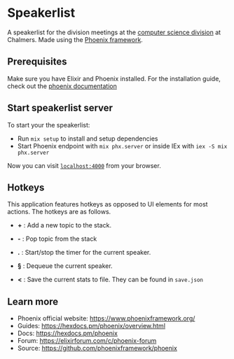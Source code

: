 # Speakerlist

A speakerlist for the division meetings at the [computer science division](https://www.dtek.se) at Chalmers. Made using the [Phoenix framework](https://www.phoenixframework.org/).

## Prerequisites

Make sure you have Elixir and Phoenix installed. For the installation guide, check out the [phoenix documentation](https://hexdocs.pm/phoenix/installation.html)

## Start speakerlist server

To start your the speakerlist:

  * Run `mix setup` to install and setup dependencies
  * Start Phoenix endpoint with `mix phx.server` or inside IEx with `iex -S mix phx.server`

Now you can visit [`localhost:4000`](http://localhost:4000) from your browser.

## Hotkeys

This application features hotkeys as opposed to UI elements for most actions. The hotkeys are as follows.

* **\+** : Add a new topic to the stack.

* **-** : Pop topic from the stack

* **.** : Start/stop the timer for the current speaker.

* **§** : Dequeue the current speaker.

* **<** : Save the current stats to file. They can be found in `save.json`

## Learn more

  * Phoenix official website: https://www.phoenixframework.org/
  * Guides: https://hexdocs.pm/phoenix/overview.html
  * Docs: https://hexdocs.pm/phoenix
  * Forum: https://elixirforum.com/c/phoenix-forum
  * Source: https://github.com/phoenixframework/phoenix
